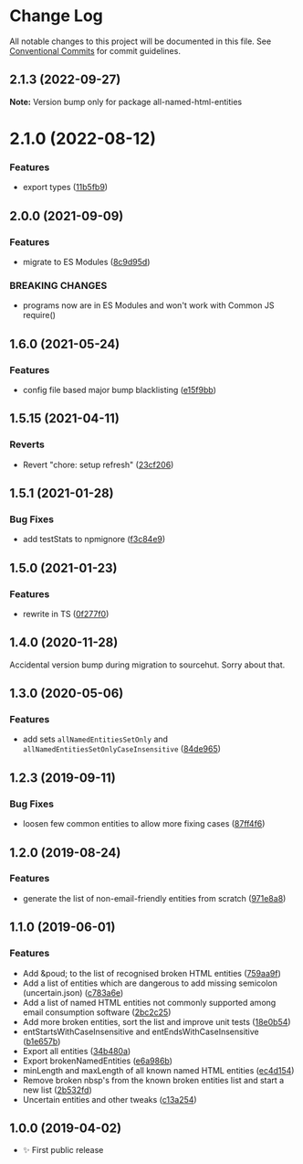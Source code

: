 # Change Log

All notable changes to this project will be documented in this file.
See [Conventional Commits](https://conventionalcommits.org) for commit guidelines.

## 2.1.3 (2022-09-27)

**Note:** Version bump only for package all-named-html-entities





# 2.1.0 (2022-08-12)

### Features

- export types ([11b5fb9](https://github.com/codsen/codsen/commit/11b5fb936ce20e0a77c3a09806773e1cd7695c50))

## 2.0.0 (2021-09-09)

### Features

- migrate to ES Modules ([8c9d95d](https://github.com/codsen/codsen/commit/8c9d95d5dea0b769c2f070397141918a4893d575))

### BREAKING CHANGES

- programs now are in ES Modules and won't work with Common JS require()

## 1.6.0 (2021-05-24)

### Features

- config file based major bump blacklisting ([e15f9bb](https://github.com/codsen/codsen/commit/e15f9bba1c4fd5f847ac28b3f38fa6ee633f5dca))

## 1.5.15 (2021-04-11)

### Reverts

- Revert "chore: setup refresh" ([23cf206](https://github.com/codsen/codsen/commit/23cf206970a087ff0fa04e61f94d919f59ab3881))

## 1.5.1 (2021-01-28)

### Bug Fixes

- add testStats to npmignore ([f3c84e9](https://github.com/codsen/codsen/commit/f3c84e95afc5514214312f913692d85b2e12eb29))

## 1.5.0 (2021-01-23)

### Features

- rewrite in TS ([0f277f0](https://github.com/codsen/codsen/commit/0f277f08543f600999a60c9499b91bef76a71b28))

## 1.4.0 (2020-11-28)

Accidental version bump during migration to sourcehut. Sorry about that.

## 1.3.0 (2020-05-06)

### Features

- add sets `allNamedEntitiesSetOnly` and `allNamedEntitiesSetOnlyCaseInsensitive` ([84de965](https://gitlab.com/codsen/codsen/commit/84de965ae31eee50d3c08733f9750a8fbe8a7299))

## 1.2.3 (2019-09-11)

### Bug Fixes

- loosen few common entities to allow more fixing cases ([87ff4f6](https://gitlab.com/codsen/codsen/commit/87ff4f6))

## 1.2.0 (2019-08-24)

### Features

- generate the list of non-email-friendly entities from scratch ([971e8a8](https://gitlab.com/codsen/codsen/commit/971e8a8))

## 1.1.0 (2019-06-01)

### Features

- Add &poud; to the list of recognised broken HTML entities ([759aa9f](https://gitlab.com/codsen/codsen/commit/759aa9f))
- Add a list of entities which are dangerous to add missing semicolon (uncertain.json) ([c783a6e](https://gitlab.com/codsen/codsen/commit/c783a6e))
- Add a list of named HTML entities not commonly supported among email consumption software ([2bc2c25](https://gitlab.com/codsen/codsen/commit/2bc2c25))
- Add more broken entities, sort the list and improve unit tests ([18e0b54](https://gitlab.com/codsen/codsen/commit/18e0b54))
- entStartsWithCaseInsensitive and entEndsWithCaseInsensitive ([b1e657b](https://gitlab.com/codsen/codsen/commit/b1e657b))
- Export all entities ([34b480a](https://gitlab.com/codsen/codsen/commit/34b480a))
- Export brokenNamedEntities ([e6a986b](https://gitlab.com/codsen/codsen/commit/e6a986b))
- minLength and maxLength of all known named HTML entities ([ec4d154](https://gitlab.com/codsen/codsen/commit/ec4d154))
- Remove broken nbsp's from the known broken entities list and start a new list ([2b532fd](https://gitlab.com/codsen/codsen/commit/2b532fd))
- Uncertain entities and other tweaks ([c13a254](https://gitlab.com/codsen/codsen/commit/c13a254))

## 1.0.0 (2019-04-02)

- ✨ First public release
